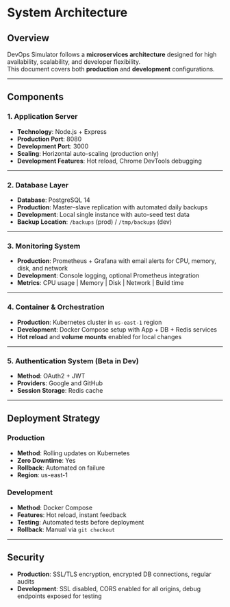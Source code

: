 # System Architecture

## Overview
DevOps Simulator follows a **microservices architecture** designed for high availability, scalability, and developer flexibility.  
This document covers both **production** and **development** configurations.

---

## Components

### 1. Application Server
- **Technology**: Node.js + Express  
- **Production Port**: 8080  
- **Development Port**: 3000  
- **Scaling**: Horizontal auto-scaling (production only)  
- **Development Features**: Hot reload, Chrome DevTools debugging  

---

### 2. Database Layer
- **Database**: PostgreSQL 14  
- **Production**: Master–slave replication with automated daily backups  
- **Development**: Local single instance with auto-seed test data  
- **Backup Location**: `/backups` (prod) / `/tmp/backups` (dev)

---

### 3. Monitoring System
- **Production**: Prometheus + Grafana with email alerts for CPU, memory, disk, and network  
- **Development**: Console logging, optional Prometheus integration  
- **Metrics**: CPU usage | Memory | Disk | Network | Build time  

---

### 4. Container & Orchestration
- **Production**: Kubernetes cluster in `us-east-1` region  
- **Development**: Docker Compose setup with App + DB + Redis services  
- **Hot reload** and **volume mounts** enabled for local changes  

---

### 5. Authentication System (Beta in Dev)
- **Method**: OAuth2 + JWT  
- **Providers**: Google and GitHub  
- **Session Storage**: Redis cache  

---

## Deployment Strategy

### Production
- **Method**: Rolling updates on Kubernetes  
- **Zero Downtime**:  Yes  
- **Rollback**: Automated on failure  
- **Region**: us-east-1  

### Development
- **Method**: Docker Compose  
- **Features**: Hot reload, instant feedback  
- **Testing**: Automated tests before deployment  
- **Rollback**: Manual via `git checkout`  

---

## Security
- **Production**: SSL/TLS encryption, encrypted DB connections, regular audits  
- **Development**: SSL disabled, CORS enabled for all origins, debug endpoints exposed for testing
